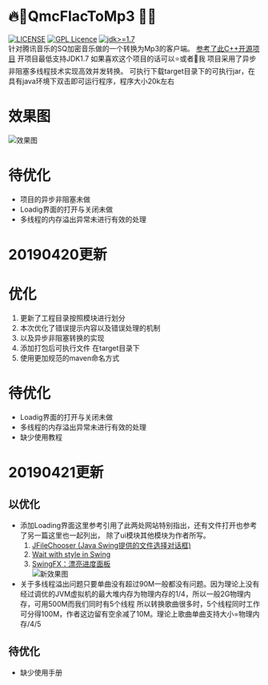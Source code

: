 # :fire::musical_note:QmcFlacToMp3 :musical_note::fire:
[![LICENSE](https://img.shields.io/badge/license-Anti%20996-blue.svg?style=flat-square)](https://github.com/996icu/996.ICU/blob/master/LICENSE)
[![GPL Licence](https://badges.frapsoft.com/os/gpl/gpl.svg?v=103)](https://opensource.org/licenses/GPL-3.0/)
[![jdk>=1.7](https://img.shields.io/badge/jdk-%3E%3D1.7-yellowgreen.svg)](https://www.oracle.com/technetwork/java/javase/downloads/jdk8-downloads-2133151.html)  
针对腾讯音乐的SQ加密音乐做的一个转换为Mp3的客户端。
[参考了此C++开源项目](https://github.com/Presburger/qmc-decoder)
开项目最低支持JDK1.7
如果喜欢这个项目的话可以:star:或者:two_men_holding_hands:我
项目采用了异步非阻塞多线程技术实现高效并发转换。
可执行下载target目录下的可执行jar，在具有java环境下双击即可运行程序，程序大小20k左右

# 效果图
![效果图](https://upload-images.jianshu.io/upload_images/13419832-41d0440fa6b31a63.png?imageMogr2/auto-orient/strip%7CimageView2/2/w/1240)

# 待优化
* 项目的异步非阻塞未做
* Loadig界面的打开与关闭未做
* 多线程的内存溢出异常未进行有效的处理

# 20190420更新
# 优化
1. 更新了工程目录按照模块进行划分
1. 本次优化了错误提示内容以及错误处理的机制 
2. 以及异步非阻塞转换的实现
3. 添加打包后可执行文件 在target目录下
4. 使用更加规范的maven命名方式

# 待优化
* Loadig界面的打开与关闭未做
* 多线程的内存溢出异常未进行有效的处理
* 缺少使用教程

# 20190421更新
## 以优化
* 添加Loading界面这里参考引用了此两处网站特别指出，还有文件打开也参考了另一篇这里也一起列出，
  除了ui模块其他模块为作者所写。
  1. [JFileChooser (Java Swing提供的文件选择对话框)](https://blog.csdn.net/liang5630/article/details/25651491)
  2. [Wait with style in Swing](http://www.curious-creature.com/2005/02/15/wait-with-style-in-swing/)
  3. [SwingFX：漂亮进度面板](https://www.javalobby.org//java/forums/t19222.html)  
     ![新效果图](https://upload-images.jianshu.io/upload_images/13419832-c5f342182b230dc9.png?imageMogr2/auto-orient/strip%7CimageView2/2/w/1240)
* 关于多线程溢出问题只要单曲没有超过90M一般都没有问题。因为理论上没有经过调优的JVM虚拟机的最大堆内存为物理内存的1/4，所以一般2G物理内存，可用500M而我们同时有5个线程
  所以转换歌曲很多时，5个线程同时工作可分得100M，作者这边留有空余减了10M。理论上歌曲单曲支持大小=物理内存/4/5

## 待优化
* 缺少使用手册 